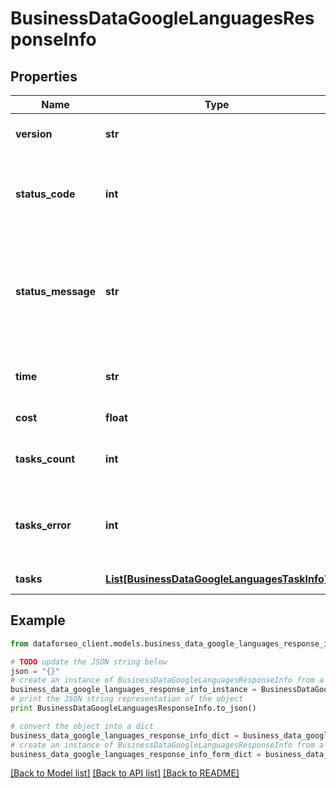# BusinessDataGoogleLanguagesResponseInfo


## Properties

Name | Type | Description | Notes
------------ | ------------- | ------------- | -------------
**version** | **str** | the current version of the API | [optional] 
**status_code** | **int** | general status code you can find the full list of the response codes here | [optional] 
**status_message** | **str** | general informational message you can find the full list of general informational messages here | [optional] 
**time** | **str** | total execution time, seconds | [optional] 
**cost** | **float** | total tasks cost, USD | [optional] 
**tasks_count** | **int** | the number of tasks in the tasks array | [optional] 
**tasks_error** | **int** | the number of tasks in the tasks array returned with an error | [optional] 
**tasks** | [**List[BusinessDataGoogleLanguagesTaskInfo]**](BusinessDataGoogleLanguagesTaskInfo.md) | array of tasks | [optional] 

## Example

```python
from dataforseo_client.models.business_data_google_languages_response_info import BusinessDataGoogleLanguagesResponseInfo

# TODO update the JSON string below
json = "{}"
# create an instance of BusinessDataGoogleLanguagesResponseInfo from a JSON string
business_data_google_languages_response_info_instance = BusinessDataGoogleLanguagesResponseInfo.from_json(json)
# print the JSON string representation of the object
print BusinessDataGoogleLanguagesResponseInfo.to_json()

# convert the object into a dict
business_data_google_languages_response_info_dict = business_data_google_languages_response_info_instance.to_dict()
# create an instance of BusinessDataGoogleLanguagesResponseInfo from a dict
business_data_google_languages_response_info_form_dict = business_data_google_languages_response_info.from_dict(business_data_google_languages_response_info_dict)
```
[[Back to Model list]](../README.md#documentation-for-models) [[Back to API list]](../README.md#documentation-for-api-endpoints) [[Back to README]](../README.md)


